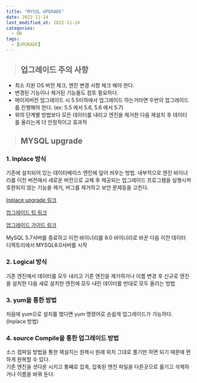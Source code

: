 ```yaml
---
title: "MYSQL UPGRADE"
date: 2022-11-24
last_modified_at: 2022-11-24
categories: 
  - DB
tags:
  - [UPGRADE]
---
```


> ## 업그레이드 주의 사항

- 최소 지원 OS 버전 체크, 엔진 변경 사항 체크 해야 한다.
- 변경된 기능이나 제거된 기능들도 컴토 필요하다.
- 메이저버전 업그레이드 시 5.5이하에서 업그레이드 하는거라면 두번의 업그레이드를 진행해야 한다. (ex: 5.5 에서 5.6, 5.6 에서 5.7)
- 위의 단계별 방법보다 모든 데이터를 내리고 엔진을 제거한 다음 재설치 후 데이터를 올리는게 더 안정적이고 효과적

> ## MYSQL upgrade

### 1. Inplace 방식 
기존에 설치되어 있는 데이터베이스 엔진에 덮어 씌우는 방법. 내부적으로 엔진 바이너리를 이전 버전에서 새로운 버전으로 교체 후 제공되는 업그레이드 프로그램을 실행시켜 호환되지 않는 기능을 제거, 버그를 제거하고 보안 문제등을 고친다.

[Inplace upgrade 링크](https://dev.mysql.com/blog-archive/inplace-upgrade-from-mysql-5-7-to-mysql-8-0/)  

[업그레이드 팁 링크](https://severalnines.com/blog/tips-for-upgrading-mysql-5-7-to-mysql-8/)  

[업그레이드 가이드 링크](https://m.blog.naver.com/sory1008/221406585641)  

MySQL 5.7서버를 종료하고 이전 바이너리를 8.0 바이너리로 바꾼 다음 이전 데이터 디렉토리에서 MYSQL8.0서버를 시작 

### 2. Logical 방식 
기존 엔진에서 데이터를 모두 내리고 기존 엔진을 제거하거나 이름 변경 후 신규로 엔진을 설치한 다음 새로 설치한 엔진에 모두 내린 데이터를 반대로 모두 올리는 방법 

### 3. yum을 통한 방법 
처음에 yum으로 설치를 했다면 yum 명령어로 손쉽게 업그레이드가 가능하다.(Inplace 방법)  

### 4. source Compile을 통한 업그레이드 방법 
소스 컴파일 방법을 통한 재설치는 원복시 원래 위치 그대로 풀기만 하면 되기 때문에 편하게 원복할 수 있다.  
기존 엔진을 셧다운 시키고 통째로 압축, 압축된 엔진 파일을 다른곳으로 옮기고 삭제하거나 이름을 바꿔 둔다.

